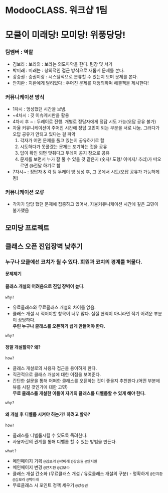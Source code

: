 

# ModooCLASS. 워크샵 1팀  
# 모클이 미래당! 모미당! 위풍당당! 


### 팀멤버 : 역할 
- 김보라  : 보라의  : 보라는 의도파악을 한다. 팀장 및 서기 
- 박미래 : 미래는  : 창의적인 접근 방식으로 새롭게 문제를 본다.
- 강승권 : 승권이랑 : 시스템적으로 분류할 수 있는지 보며 문제를 본다. 
- 안지환 : 지환에게 달려있다 : 주어진 문제를 재정의하며 해결책을 제시한다! 

### 커뮤니케이션 방식 
- 1차시 : 엉성했던 시간을 보냄. 
- ~4차시 : 깃 이슈게시판을 활용 
- 4차시 후 ~ : 두레이로 진행. 개별로 정답자에게 정답 시도 가능(오답 공유 불가) 
- 자율 커뮤니케이션이 주어진 시간에 정답 고민이 되는 부분을 서로 나눔. 그러다가 오답 공유가 안되고 있다는 걸 파악
  1) 각자가 어떤 문제를 풀고 있는지 공유하기로 함
  2) 시도하다가 못풀겠는 문제는 포기하는 것을 공유
  3) 답이 확인 되면 맞춰다고 두레이 공지 창으로 공유
  4) 문제를 보면서 누가 잘 풀 수 있을 것 같은지 (숫자/ 도형/ 이미지/ 추리)가 떠오르면 @전달 하기로 함
- 7차시~ : 정답자 & 각 팀 두레이 방 생성 후, 그 곳에서 시도(오답 공유가 가능하게 됨)

### 커뮤니케이션 오류
- 각자가 담당 했던 문제에 집중하고 있어서, 자율커뮤니케이션 시간에 깊은 고민이 불가했음  


## 모미당 프로젝트  
## 클래스 오픈 진입장벽 낮추기  
### 누구나 모클에선 코치가 될 수 있다. 회원과 코치의 경계를 허물다.  

**문제제기**  
#### 클래스 개설의 어려움으로 진입 장벽이 높다.  
```why?```  
- 유료클래스와 무료클래스 개설의 차이를 없음.  
- 클래스 개설 시 적어야할 항목이 너무 많다. 실질 현역이 아니라면 적기 어려운 부분이 상당하다.  
**우린 누구나 클래스를 오픈하기 쉽게 만들어야 한다.**  

```why?```  
#### 정말 개설할까? 왜?  

```how?```  
- 클래스 개설로의 사용자 접근을 용이하게 한다.
- 직관적으로 클래스 개설에 대한 이점을 보여준다.  
- 간단한 설문을 통해 어떠한 클래스를 오픈하는 것이 좋을지 추천한다.(어떤 부분에 뷰를 시킬 것인가에 대한 고민)  
**무료 클래스를 개설한 이들이 자기의 클래스를 디벨롭할 수 있게 해야 한다.**  

```why?```  
#### 왜 개설 후 디벨롭 시켜야 하는가? 하려고 할까?  

```how?```  
- 클래스를 디벨롭시킬 수 있도록 독려한다.  
- 사용자간의 관계를 통해 디벨롭 할 수 있는 방법을 만든다.
 
```what?```  
- 메인페이지 기획 ```@김보라```  ```@박미래```  ```@강승권```  ```@안지환```  
- 메인페이지 변경  ```@안지환```  ```@김보라```  
- 클래스 개설 간소화 (무료클래스 개설 / 유료클래스 개설의 구분) - 명확하게  ```@안지환```  ```@김보라```  ```@박미래```
- 무료클래스 시 포인트 정책 세우기  ```@강승권```  



